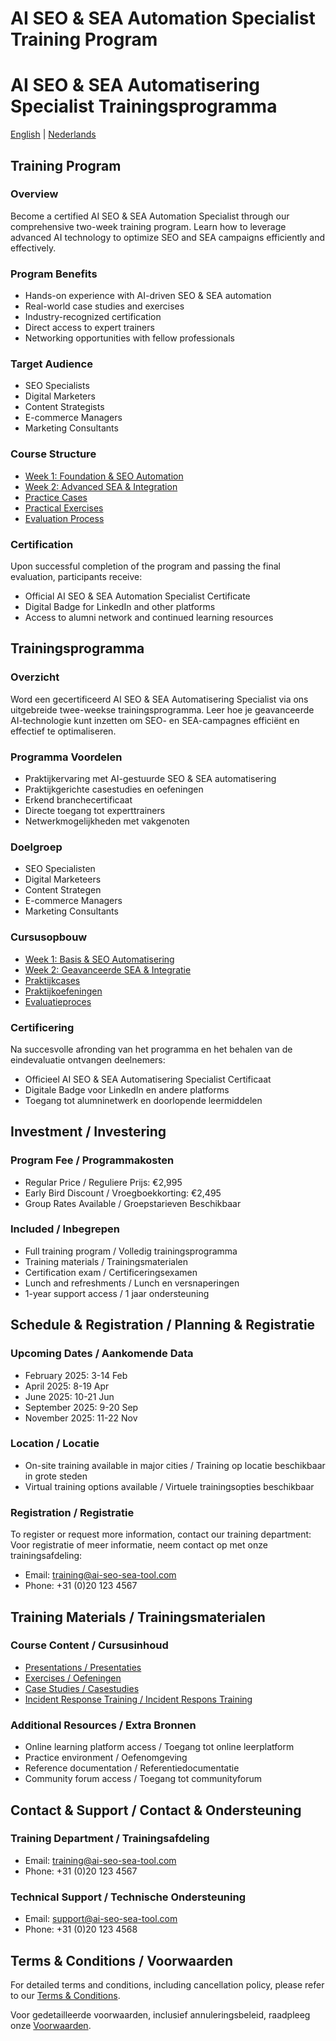 # AI SEO & SEA Automation Specialist Training Program
# AI SEO & SEA Automatisering Specialist Trainingsprogramma

[English](#training-program) | [Nederlands](#trainingsprogramma)

## Training Program

### Overview
Become a certified AI SEO & SEA Automation Specialist through our comprehensive two-week training program. Learn how to leverage advanced AI technology to optimize SEO and SEA campaigns efficiently and effectively.

### Program Benefits
- Hands-on experience with AI-driven SEO & SEA automation
- Real-world case studies and exercises
- Industry-recognized certification
- Direct access to expert trainers
- Networking opportunities with fellow professionals

### Target Audience
- SEO Specialists
- Digital Marketers
- Content Strategists
- E-commerce Managers
- Marketing Consultants

### Course Structure
- [Week 1: Foundation & SEO Automation](week1.md)
- [Week 2: Advanced SEA & Integration](week2.md)
- [Practice Cases](cases/README.md)
- [Practical Exercises](exercises/README.md)
- [Evaluation Process](evaluation-form.md)

### Certification
Upon successful completion of the program and passing the final evaluation, participants receive:
- Official AI SEO & SEA Automation Specialist Certificate
- Digital Badge for LinkedIn and other platforms
- Access to alumni network and continued learning resources

## Trainingsprogramma

### Overzicht
Word een gecertificeerd AI SEO & SEA Automatisering Specialist via ons uitgebreide twee-weekse trainingsprogramma. Leer hoe je geavanceerde AI-technologie kunt inzetten om SEO- en SEA-campagnes efficiënt en effectief te optimaliseren.

### Programma Voordelen
- Praktijkervaring met AI-gestuurde SEO & SEA automatisering
- Praktijkgerichte casestudies en oefeningen
- Erkend branchecertificaat
- Directe toegang tot experttrainers
- Netwerkmogelijkheden met vakgenoten

### Doelgroep
- SEO Specialisten
- Digital Marketeers
- Content Strategen
- E-commerce Managers
- Marketing Consultants

### Cursusopbouw
- [Week 1: Basis & SEO Automatisering](week1.md)
- [Week 2: Geavanceerde SEA & Integratie](week2.md)
- [Praktijkcases](cases/README.md)
- [Praktijkoefeningen](exercises/README.md)
- [Evaluatieproces](evaluation-form.md)

### Certificering
Na succesvolle afronding van het programma en het behalen van de eindevaluatie ontvangen deelnemers:
- Officieel AI SEO & SEA Automatisering Specialist Certificaat
- Digitale Badge voor LinkedIn en andere platforms
- Toegang tot alumninetwerk en doorlopende leermiddelen

## Investment / Investering

### Program Fee / Programmakosten
- Regular Price / Reguliere Prijs: €2,995
- Early Bird Discount / Vroegboekkorting: €2,495
- Group Rates Available / Groepstarieven Beschikbaar

### Included / Inbegrepen
- Full training program / Volledig trainingsprogramma
- Training materials / Trainingsmaterialen
- Certification exam / Certificeringsexamen
- Lunch and refreshments / Lunch en versnaperingen
- 1-year support access / 1 jaar ondersteuning

## Schedule & Registration / Planning & Registratie

### Upcoming Dates / Aankomende Data
- February 2025: 3-14 Feb
- April 2025: 8-19 Apr
- June 2025: 10-21 Jun
- September 2025: 9-20 Sep
- November 2025: 11-22 Nov

### Location / Locatie
- On-site training available in major cities / Training op locatie beschikbaar in grote steden
- Virtual training options available / Virtuele trainingsopties beschikbaar

### Registration / Registratie
To register or request more information, contact our training department:
Voor registratie of meer informatie, neem contact op met onze trainingsafdeling:

- Email: training@ai-seo-sea-tool.com
- Phone: +31 (0)20 123 4567

## Training Materials / Trainingsmaterialen

### Course Content / Cursusinhoud
- [Presentations / Presentaties](presentations/README.md)
- [Exercises / Oefeningen](exercises/README.md)
- [Case Studies / Casestudies](cases/README.md)
- [Incident Response Training / Incident Respons Training](incident-response-training.md)

### Additional Resources / Extra Bronnen
- Online learning platform access / Toegang tot online leerplatform
- Practice environment / Oefenomgeving
- Reference documentation / Referentiedocumentatie
- Community forum access / Toegang tot communityforum

## Contact & Support / Contact & Ondersteuning

### Training Department / Trainingsafdeling
- Email: training@ai-seo-sea-tool.com
- Phone: +31 (0)20 123 4567

### Technical Support / Technische Ondersteuning
- Email: support@ai-seo-sea-tool.com
- Phone: +31 (0)20 123 4568

## Terms & Conditions / Voorwaarden
For detailed terms and conditions, including cancellation policy, please refer to our [Terms & Conditions](../legal/training-terms.md).

Voor gedetailleerde voorwaarden, inclusief annuleringsbeleid, raadpleeg onze [Voorwaarden](../legal/training-terms.md).
